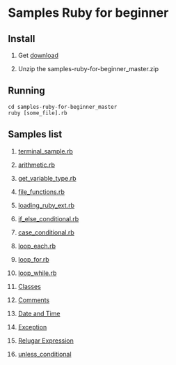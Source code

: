 # Samples Ruby for beginner

## Install

1. Get [download](https://github.com/roggeo/samples-ruby-for-beginner/archive/master.zip)

2. Unzip the samples-ruby-for-beginner_master.zip

## Running

	cd samples-ruby-for-beginner_master
	ruby [some_file].rb


## Samples list

1. [terminal_sample.rb](terminal_sample.rb)

2. [arithmetic.rb](arithmetic.rb)

3. [get_variable_type.rb](get_variable_type.rb)

4. [file_functions.rb](file_functions.rb)

5. [loading_ruby_ext.rb](loading_ruby_ext.rb)

6. [if_else_conditional.rb](if_else_conditional.rb)

7. [case_conditional.rb](case_conditional.rb)

8. [loop_each.rb](loop_each.rb)

9. [loop_for.rb](loop_for.rb)

10. [loop_while.rb](loop_while.rb)

11. [Classes](class)

12. [Comments](comment)

13. [Date and Time](datetime)

14. [Exception](exception)

15. [Relugar Expression](relugar-expression)

16. [unless_conditional](unless_conditional.rb)

